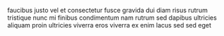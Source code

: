 faucibus justo vel et consectetur fusce gravida dui diam risus rutrum tristique
nunc mi finibus condimentum nam rutrum sed dapibus ultricies aliquam proin
ultricies viverra eros viverra ex enim lacus sed sed eget